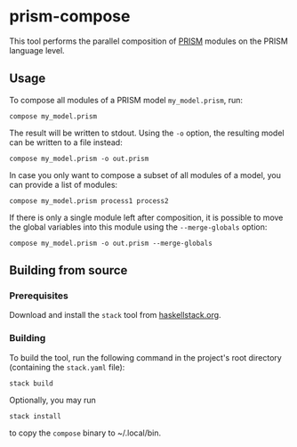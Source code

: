 # prism-compose

This tool performs the parallel composition of
[PRISM](http://www.prismmodelchecker.org) modules on the PRISM language level.

## Usage

To compose all modules of a PRISM model `my_model.prism`, run:

    compose my_model.prism

The result will be written to stdout. Using the `-o` option, the resulting
model can be written to a file instead:

    compose my_model.prism -o out.prism

In case you only want to compose a subset of all modules of a model, you can
provide a list of modules:

    compose my_model.prism process1 process2

If there is only a single module left after composition, it is possible to move
the global variables into this module using the `--merge-globals` option:

    compose my_model.prism -o out.prism --merge-globals


## Building from source

### Prerequisites

Download and install the `stack` tool from [haskellstack.org](https://www.haskellstack.org).

### Building

To build the tool, run the following command in the project's root directory
(containing the `stack.yaml` file):

    stack build

Optionally, you may run

    stack install

to copy the `compose` binary to ~/.local/bin.
